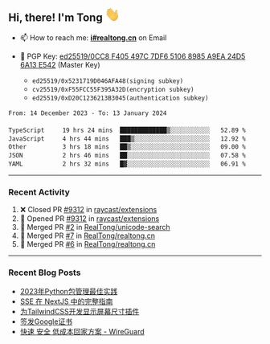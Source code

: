 ## Hi, there! I'm Tong <img src="https://raw.githubusercontent.com/realtong/realtong/main/wave.gif" width="30px">


- 📫 How to reach me: **[i#realtong.cn](mailto:i@realtong.cn)** on Email
- 🔑 PGP Key: [ed25519/0CC8 F405 497C 7DF6 5106 8985 A9EA 24D5 6A13 E542](https://github.com/RealTong.gpg) (Master Key)
  
  - `ed25519/0x5231719D046AFA48(signing subkey)`
  - `cv25519/0xF55FCC55F395A32D(encryption subkey)`
  - `ed25519/0xD20C1236213B3045(authentication subkey)`

<!--START_SECTION:waka-->

```txt
From: 14 December 2023 - To: 13 January 2024

TypeScript     19 hrs 24 mins  █████████████▒░░░░░░░░░░░   52.89 %
JavaScript     4 hrs 44 mins   ███▒░░░░░░░░░░░░░░░░░░░░░   12.92 %
Other          3 hrs 18 mins   ██▒░░░░░░░░░░░░░░░░░░░░░░   09.00 %
JSON           2 hrs 46 mins   ██░░░░░░░░░░░░░░░░░░░░░░░   07.58 %
YAML           2 hrs 32 mins   █▓░░░░░░░░░░░░░░░░░░░░░░░   06.91 %
```

<!--END_SECTION:waka-->

---
### Recent Activity

<!--START_SECTION:activity-->
1. ❌ Closed PR [#9312](https://github.com/raycast/extensions/pull/9312) in [raycast/extensions](https://github.com/raycast/extensions)
2. 💪 Opened PR [#9312](https://github.com/raycast/extensions/pull/9312) in [raycast/extensions](https://github.com/raycast/extensions)
3. 🎉 Merged PR [#2](https://github.com/RealTong/unicode-search/pull/2) in [RealTong/unicode-search](https://github.com/RealTong/unicode-search)
4. 🎉 Merged PR [#7](https://github.com/RealTong/realtong.cn/pull/7) in [RealTong/realtong.cn](https://github.com/RealTong/realtong.cn)
5. 🎉 Merged PR [#6](https://github.com/RealTong/realtong.cn/pull/6) in [RealTong/realtong.cn](https://github.com/RealTong/realtong.cn)
<!--END_SECTION:activity-->

---
### Recent Blog Posts
<!-- BLOG-POST-LIST:START -->
- [2023年Python包管理最佳实践](https://www.realtong.cn/blog/poetry)
- [SSE 在 NextJS 中的完整指南](https://www.realtong.cn/blog/nextjs&sse)
- [为TailwindCSS开发显示屏幕尺寸插件](https://www.realtong.cn/blog/tailwindcssplugin)
- [签发Google证书](https://www.realtong.cn/blog/auto-issue-google-public-certificates-using-acmedotsh)
- [快速 安全 低成本回家方案 - WireGuard](https://www.realtong.cn/blog/8)
<!-- BLOG-POST-LIST:END -->
